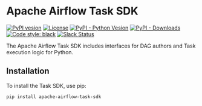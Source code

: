 <!--
 Licensed to the Apache Software Foundation (ASF) under one
 or more contributor license agreements.  See the NOTICE file
 distributed with this work for additional information
 regarding copyright ownership.  The ASF licenses this file
 to you under the Apache License, Version 2.0 (the
 "License"); you may not use this file except in compliance
 with the License.  You may obtain a copy of the License at

   http://www.apache.org/licenses/LICENSE-2.0

 Unless required by applicable law or agreed to in writing,
 software distributed under the License is distributed on an
 "AS IS" BASIS, WITHOUT WARRANTIES OR CONDITIONS OF ANY
 KIND, either express or implied.  See the License for the
 specific language governing permissions and limitations
 under the License.
 -->

# Apache Airflow Task SDK

[![PyPI vesion](https://badge.fury.io/py/apache-airflow-task-sdk.svg)](https://badge.fury.io/py/apache-airflow-task-sdk)
[![License](https://img.shields.io/:license-Apache%202-blue.svg)](https://www.apache.org/licenses/LICENSE-2.0.txt)
[![PyPI - Python Vesion](https://img.shields.io/pypi/pyversions/apache-airflow-task-sdk.svg)](https://pypi.org/project/apache-airflow-task-sdk/)
[![PyPI - Downloads](https://img.shields.io/pypi/dm/apache-airflow-task-sdk)](https://pypi.org/project/apache-airflow-task-sdk/)
[![Code style: black](https://img.shields.io/badge/code%20style-black-000000.svg)](https://github.com/psf/black)
[![Slack Status](https://img.shields.io/badge/slack-join_chat-white.svg?logo=slack&style=social)](https://s.apache.org/airflow-slack)


The Apache Airflow Task SDK includes interfaces for DAG authors and Task execution logic for Python.

## Installation

To install the Task SDK, use pip:

```bash
pip install apache-airflow-task-sdk
```
